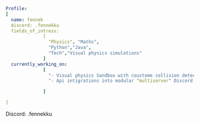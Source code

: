 ```yaml
Profile:
[
  name: fennek
  discord: .fennekku
  fields_of_intress:
              [
                "Physics", "Maths",
                "Python","Java",
                "Tech","Visual physics simulations"
              ]
  currently_working_on:
              [
                "- Visual physics Sandbox with coustome collision detection",
                "- Api intigrations into modular "multiserver" Discord bots"

              ]

]
```
Discord: .fennekku


<!---
fennekdev/fennekdev is a ✨ special ✨ repository because its `README.md` (this file) appears on your GitHub profile.
You can click the Preview link to take a look at your changes.
--->
